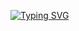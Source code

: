 [![Typing SVG](https://readme-typing-svg.herokuapp.com?font=Fira+Code&pause=1000&color=02F6F7&width=435&lines=elliot+woas+IMS)](https://git.io/typing-svg)<br>
